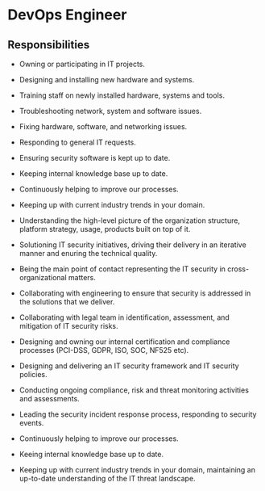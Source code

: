# DevOps Engineer

## Responsibilities

- Owning or participating in IT projects.
- Designing and installing new hardware and systems.
- Training staff on newly installed hardware, systems and tools.
- Troubleshooting network, system and software issues.
- Fixing hardware, software, and networking issues.
- Responding to general IT requests.
- Ensuring security software is kept up to date.
- Keeping internal knowledge base up to date.
- Continuously helping to improve our processes.
- Keeping up with current industry trends in your domain.

- Understanding the high-level picture of the organization structure, platform strategy, usage, products built on top of it.
- Solutioning IT security initiatives, driving their delivery in an iterative manner and enuring the technical quality.
- Being the main point of contact representing the IT security in cross-organizational matters.
- Collaborating with engineering to ensure that security is addressed in the solutions that we deliver.
- Collaborating with legal team in identification, assessment, and mitigation of IT security risks.
- Designing and owning our internal certification and compliance processes (PCI-DSS, GDPR, ISO, SOC, NF525 etc).
- Designing and delivering an IT security framework and IT security policies.
- Conducting ongoing compliance, risk and threat monitoring activities and assessments.
- Leading the security incident response process, responding to security events.
- Continuously helping to improve our processes.
- Keeing internal knowledge base up to date.
- Keeping up with current industry trends in your domain, maintaining an up-to-date understanding of the IT threat landscape.
